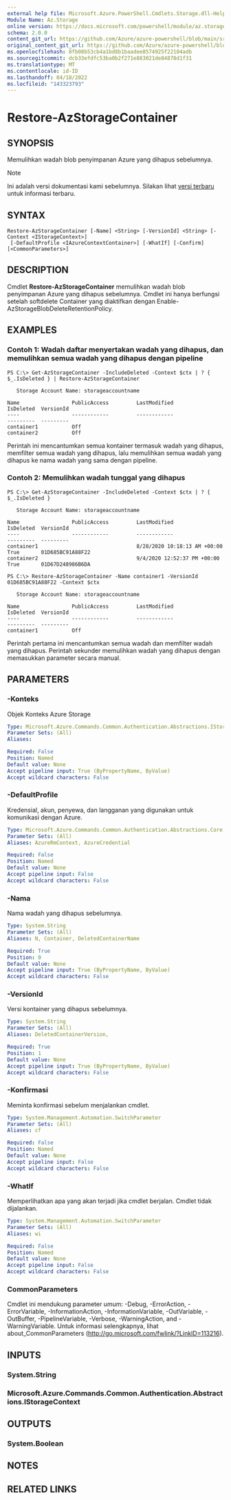 ```yaml
---
external help file: Microsoft.Azure.PowerShell.Cmdlets.Storage.dll-Help.xml
Module Name: Az.Storage
online version: https://docs.microsoft.com/powershell/module/az.storage/restore-azstoragecontainer
schema: 2.0.0
content_git_url: https://github.com/Azure/azure-powershell/blob/main/src/Storage/Storage.Management/help/Restore-AzStorageContainer.md
original_content_git_url: https://github.com/Azure/azure-powershell/blob/main/src/Storage/Storage.Management/help/Restore-AzStorageContainer.md
ms.openlocfilehash: 8fb08b53cb4a1bd8b1baadee8574925f22104adb
ms.sourcegitcommit: dcb33efdfc53ba0b2f271e883021de84878d1f31
ms.translationtype: MT
ms.contentlocale: id-ID
ms.lasthandoff: 04/18/2022
ms.locfileid: "143323793"
---
```

# Restore-AzStorageContainer

## SYNOPSIS
Memulihkan wadah blob penyimpanan Azure yang dihapus sebelumnya.

> [!NOTE]
>Ini adalah versi dokumentasi kami sebelumnya. Silakan lihat [versi terbaru](/powershell/module/az.storage/restore-azstoragecontainer) untuk informasi terbaru.

## SYNTAX

```
Restore-AzStorageContainer [-Name] <String> [-VersionId] <String> [-Context <IStorageContext>]
 [-DefaultProfile <IAzureContextContainer>] [-WhatIf] [-Confirm] [<CommonParameters>]
```

## DESCRIPTION
Cmdlet **Restore-AzStorageContainer** memulihkan wadah blob penyimpanan Azure yang dihapus sebelumnya.
Cmdlet ini hanya berfungsi setelah softdelete Container yang diaktifkan dengan Enable-AzStorageBlobDeleteRetentionPolicy.

## EXAMPLES

### Contoh 1: Wadah daftar menyertakan wadah yang dihapus, dan memulihkan semua wadah yang dihapus dengan pipeline
```
PS C:\> Get-AzStorageContainer -IncludeDeleted -Context $ctx | ? { $_.IsDeleted } | Restore-AzStorageContainer

   Storage Account Name: storageaccountname

Name                 PublicAccess         LastModified                   IsDeleted  VersionId                                                                                                                                                                                                                                                         
----                 ------------         ------------                   ---------  ---------                                                                                                                                                                    
container1           Off
container2           Off
```

Perintah ini mencantumkan semua kontainer termasuk wadah yang dihapus, memfilter semua wadah yang dihapus, lalu memulihkan semua wadah yang dihapus ke nama wadah yang sama dengan pipeline.

### Contoh 2: Memulihkan wadah tunggal yang dihapus
```
PS C:\> Get-AzStorageContainer -IncludeDeleted -Context $ctx | ? { $_.IsDeleted } 

   Storage Account Name: storageaccountname

Name                 PublicAccess         LastModified                   IsDeleted  VersionId                                                                                                                                                                                                                                                      
----                 ------------         ------------                   ---------  ---------                                                                                                                                                                   
container1                                8/28/2020 10:18:13 AM +00:00   True       01D685BC91A88F22                                                                                                                                                                                                                                                                
container2                                9/4/2020 12:52:37 PM +00:00    True       01D67D248986B6DA  

PS C:\> Restore-AzStorageContainer -Name container1 -VersionId 01D685BC91A88F22 -Context $ctx

   Storage Account Name: storageaccountname

Name                 PublicAccess         LastModified                   IsDeleted  VersionId                                                                                                                                                                                                                                                     
----                 ------------         ------------                   ---------  ---------                                                                                                                                                                                                                                                        
container1           Off
```

Perintah pertama ini mencantumkan semua wadah dan memfilter wadah yang dihapus.
Perintah sekunder memulihkan wadah yang dihapus dengan memasukkan parameter secara manual.

## PARAMETERS

### -Konteks
Objek Konteks Azure Storage

```yaml
Type: Microsoft.Azure.Commands.Common.Authentication.Abstractions.IStorageContext
Parameter Sets: (All)
Aliases:

Required: False
Position: Named
Default value: None
Accept pipeline input: True (ByPropertyName, ByValue)
Accept wildcard characters: False
```

### -DefaultProfile
Kredensial, akun, penyewa, dan langganan yang digunakan untuk komunikasi dengan Azure.

```yaml
Type: Microsoft.Azure.Commands.Common.Authentication.Abstractions.Core.IAzureContextContainer
Parameter Sets: (All)
Aliases: AzureRmContext, AzureCredential

Required: False
Position: Named
Default value: None
Accept pipeline input: False
Accept wildcard characters: False
```

### -Nama
Nama wadah yang dihapus sebelumnya.

```yaml
Type: System.String
Parameter Sets: (All)
Aliases: N, Container, DeletedContainerName

Required: True
Position: 0
Default value: None
Accept pipeline input: True (ByPropertyName, ByValue)
Accept wildcard characters: False
```

### -VersionId
Versi kontainer yang dihapus sebelumnya.

```yaml
Type: System.String
Parameter Sets: (All)
Aliases: DeletedContainerVersion, 

Required: True
Position: 1
Default value: None
Accept pipeline input: True (ByPropertyName, ByValue)
Accept wildcard characters: False
```

### -Konfirmasi
Meminta konfirmasi sebelum menjalankan cmdlet.

```yaml
Type: System.Management.Automation.SwitchParameter
Parameter Sets: (All)
Aliases: cf

Required: False
Position: Named
Default value: None
Accept pipeline input: False
Accept wildcard characters: False
```

### -WhatIf
Memperlihatkan apa yang akan terjadi jika cmdlet berjalan.
Cmdlet tidak dijalankan.

```yaml
Type: System.Management.Automation.SwitchParameter
Parameter Sets: (All)
Aliases: wi

Required: False
Position: Named
Default value: None
Accept pipeline input: False
Accept wildcard characters: False
```

### CommonParameters
Cmdlet ini mendukung parameter umum: -Debug, -ErrorAction, -ErrorVariable, -InformationAction, -InformationVariable, -OutVariable, -OutBuffer, -PipelineVariable, -Verbose, -WarningAction, and -WarningVariable. Untuk informasi selengkapnya, lihat about_CommonParameters (http://go.microsoft.com/fwlink/?LinkID=113216).

## INPUTS

### System.String

### Microsoft.Azure.Commands.Common.Authentication.Abstractions.IStorageContext

## OUTPUTS

### System.Boolean

## NOTES

## RELATED LINKS

